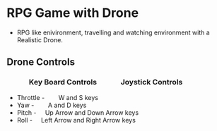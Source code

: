 # RPG Game with Drone

- RPG like enivironment, travelling and watching environment with a Realistic Drone.
## Drone Controls
### &nbsp;&nbsp;&nbsp;&nbsp;&nbsp;&nbsp;&nbsp;&nbsp;&nbsp;&nbsp;&nbsp;&nbsp; Key Board Controls &nbsp;&nbsp;&nbsp;&nbsp;&nbsp;&nbsp;&nbsp;&nbsp;&nbsp;&nbsp;&nbsp;&nbsp; Joystick Controls
- Throttle - &nbsp;&nbsp;&nbsp;&nbsp;&nbsp;&nbsp; W and S keys
- Yaw - &nbsp;&nbsp;&nbsp;&nbsp;&nbsp;&nbsp; A and D keys
- Pitch -&nbsp;&nbsp;&nbsp;&nbsp; Up Arrow and Down Arrow keys
- Roll -&nbsp;&nbsp;&nbsp;&nbsp; Left Arrow and Right Arrow keys
